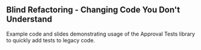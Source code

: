 ## Blind Refactoring - Changing Code You Don't Understand

Example code and slides demonstrating usage of the Approval Tests library to quickly add tests to legacy code. 
